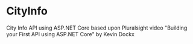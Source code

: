 # CityInfo
City Info API using ASP.NET Core based upon Pluralsight video "Building your First API using ASP.NET Core" by Kevin Dockx
